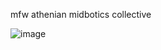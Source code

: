 mfw athenian midbotics collective

![image](https://github.com/athenian-robotics/2023-Rohbot/assets/26700549/91aa2055-417f-4c49-926e-97a77db72d21)
